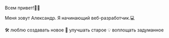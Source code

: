 Всем привет!🙋‍♂️

Меня зовут Александр. Я начинающий веб-разработчик.💻

🛠 люблю создавать новое
📠 улучшать старое
💡 воплощать задуманное
